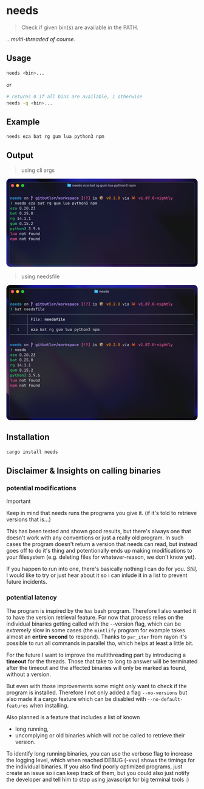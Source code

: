 # needs
> Check if given bin(s) are available in the PATH.

*...multi-threaded of course.*

## Usage
```bash
needs <bin>...
```

*or*

```bash
# returns 0 if all bins are available, 1 otherwise
needs -q <bin>...
```

## Example
```bash
needs eza bat rg gum lua python3 npm
```

## Output
> using cli args

![needs](https://github.com/NQMVD/needs/blob/master/screenshot.png?raw=true)

> using needsfile

![needs](https://github.com/NQMVD/needs/blob/master/screenshot_file.png?raw=true)

## Installation
```bash
cargo install needs
```

## Disclaimer & Insights on calling binaries
### potential modifications
> [!IMPORTANT]
> Keep in mind that needs runs the programs you give it.
> (if it's told to retrieve versions that is...)

This has been tested and shown good results, but there's always one that doesn't work with any conventions or just a really old program.
In such cases the program doesn't return a version that needs can read, but instead goes off to do it's thing and potentionally ends up making modifications to your filesystem (e.g. deleting files for whatever-reason, we don't know yet).

If you happen to run into one, there's basically nothing I can do for you.
_Still,_ I would like to try or just hear about it so i can inlude it in a list to prevent future incidents.

### potential latency
The program is inspired by the `has` bash program. Therefore I also wanted it to have the version retrieval feature.
For now that process relies on the individual binaries getting called with the --version flag,
which can be _extremely_ slow in some cases (the `mintlify` program for example takes almost an **entire second** to respond).
Thanks to `par_iter` from rayon it's possible to run all commands in parallel tho, which helps at least a little bit.

For the future I want to improve the multithreading part by introducing a **timeout** for the threads.
Those that take to long to answer will be terminated after the timeout and the affected binaries will only be marked as found, without a version.

But even with those improvements some might only want to check if the program is installed.
Therefore I not only added a flag `--no-versions` but also made it a cargo feature which can be disabled with `--no-default-features` when installing.

Also planned is a feature that includes a list of known
- long running,
- uncomplying or old
binaries which will _not_ be called to retrieve their version.

To identify long running binaries, you can use the verbose flag to increase the logging level, which when reached DEBUG (-vvv) shows the timings for the individual binaries.
If you also find poorly optimized programs, just create an issue so i can keep track of them, but you could also just notify the developer and tell him to stop using javascript for big terminal tools :)
